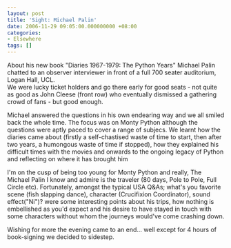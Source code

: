 ```yaml
---
layout: post
title: 'Sight: Michael Palin'
date: 2006-11-29 09:05:00.000000000 +08:00
categories:
- Elsewhere
tags: []
---
```

About his new book "Diaries 1967-1979: The Python Years" Michael Palin chatted to an observer interviewer in front of a full 700 seater auditorium, Logan Hall, UCL.<br />We were lucky ticket holders and go there early for good seats - not quite as good as John Cleese (front row) who eventually dismissed a gathering crowd of fans - but good enough.

Michael answered the questions in his own endearing way and we all smiled back the whole time. The focus was on Monty Python although the questions were aptly paced to cover a range of subjecs. We learnt how the diaries came about (firstly a self-chastised waste of time to start, then after two years, a humongous waste of time if stopped), how they explained his difficult times with the movies and onwards to the ongoing legacy of Python and reflecting on where it has brought him

I'm on the cusp of being too young for Monty Python and really, The Michael Palin I know and admire is the traveler (80 days, Pole to Pole, Full Circle etc). Fortunately, amongst the typical USA Q&As; what's you favorite scene (fish slapping dance), character (Crucifixion Coordinator), sound effect("Ni")? were some interesting points about his trips, how nothing is embellished as you'd expect and his desire to have stayed in touch with some characters without whom the journeys would've come crashing down.

Wishing for more the evening came to an end... well except for 4 hours of book-signing we decided to sidestep.

